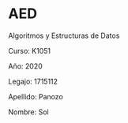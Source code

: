 # AED
Algoritmos y Estructuras de Datos

Curso: K1051

Año: 2020

Legajo: 1715112

Apellido: Panozo

Nombre: Sol
